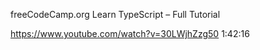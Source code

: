 freeCodeCamp.org
Learn TypeScript – Full Tutorial

https://www.youtube.com/watch?v=30LWjhZzg50
1:42:16